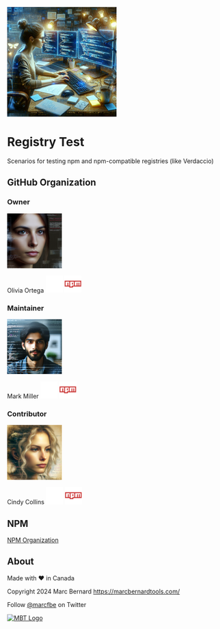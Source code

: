 <img src="assets/images/registry-test-org-256.png" alt="Registry Test" style="width:256px;height:256px;" />

<br>

# Registry Test

Scenarios for testing npm and npm-compatible registries (like Verdaccio)

## GitHub Organization 

### Owner

<img src="assets/images/registry-test-org-owner-256.png" alt="Owner: Olivia Ortega" style="width:128px;height:128px;" />

Olivia Ortega 
[![GitHub Profile](assets/images/github-xs.png 'GitHub Profile')](https://github.com/rt-owner)
[![NPM Profile](assets/images/npm-xs.png 'NPM Profile')](https://www.npmjs.com/~rt-owner)

### Maintainer

<img src="assets/images/registry-test-org-maintainer-256.png" alt="Maintainer: Mark Miller" style="width:128px;height:128px;" />

Mark Miller
[![GitHub Profile](assets/images/github-xs.png 'GitHub Profile')](https://github.com/rt-maintainer)
[![NPM Profile](assets/images/npm-xs.png 'NPM Profile')](https://www.npmjs.com/~rt-maintainer)

### Contributor

<img src="assets/images/registry-test-org-contributor-256.png" alt="Contributor: Cindy Collins" style="width:128px;height:128px;" />

Cindy Collins
[![GitHub Profile](assets/images/github-xs.png 'GitHub Profile')](https://github.com/rt-contributors)
[![NPM Profile](assets/images/npm-xs.png 'NPM Profile')](https://www.npmjs.com/~rt-contributor)

## NPM

[NPM Organization](https://www.npmjs.com/org/registrytest)

## About

Made with ❤️ in Canada

Copyright 2024 Marc Bernard <https://marcbernardtools.com/>

Follow [@marcfbe](https://twitter.com/marcfbe) on Twitter

<p><a href="https://marcbernardtools.com/"><img width="160" height="65" src="https://marcbernardtools.com/info/MBT_Logo_640x250_on_Gray.png" alt="MBT Logo"></a></p>

